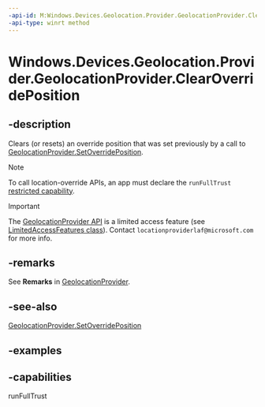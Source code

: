 ```yaml
---
-api-id: M:Windows.Devices.Geolocation.Provider.GeolocationProvider.ClearOverridePosition
-api-type: winrt method
---
```


# Windows.Devices.Geolocation.Provider.GeolocationProvider.ClearOverridePosition

<!--
public void ClearOverridePosition ();
-->

## -description

Clears (or resets) an override position that was set previously by a call to [GeolocationProvider.SetOverridePosition](geolocationprovider_setoverrideposition_807670976.md).

> [!NOTE]
> To call location-override APIs, an app must declare the `runFullTrust` [restricted capability](/windows/uwp/packaging/app-capability-declarations#custom-capabilities).

> [!IMPORTANT]
> The [GeolocationProvider API](windows_devices_geolocation_provider.md) is a limited access feature (see [LimitedAccessFeatures class](/uwp/api/windows.applicationmodel.limitedaccessfeatures)). Contact `locationproviderlaf@microsoft.com` for more info.

## -remarks

See **Remarks** in [GeolocationProvider](geolocationprovider.md).

## -see-also
[GeolocationProvider.SetOverridePosition](geolocationprovider_setoverrideposition_807670976.md)

## -examples

## -capabilities
runFullTrust

